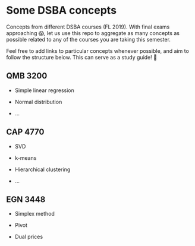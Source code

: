 # Some DSBA concepts

Concepts from different DSBA courses (FL 2019). With final exams approaching :scream:, let us use this repo to aggregate as many concepts as possible related to any of the courses you are taking this semester.

Feel free to add links to particular concepts whenever possible, and aim to follow the structure below. This can serve as a study guide! :wave:	

## QMB 3200 

- Simple linear regression

- Normal distribution

- ...


## CAP 4770

- SVD

- k-means

- Hierarchical clustering

- ...

## EGN 3448

- Simplex method

- Pivot

- Dual prices
